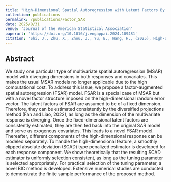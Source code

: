 ```yaml
---
title: "High-Dimensional Spatial Autoregression with Latent Factors By Diversified Projections"
collection: publications
permalink: /publications/Factor_SAR
date: 2025/8/31
venue: 'Journal of the American Statistical Association'
paperurl: 'https://doi.org/10.1016/j.engappai.2024.109481'
citation: 'Shi, J., Zhu, X., Zhou, J., Yu, B., Wang, H., (2025), High-Dimensional Spatial Autoregression with Latent Factors By Diversified Projections, Journal of the American Statistical Association, just accepted.'
---
```


<!-- [Preprint version link](https://arxiv.org/pdf/2410.10246)
[Published version PDF](../files/CraneBucketGrab.pdf) -->

## Abstract

We study one particular type of multivariate spatial autoregression (MSAR) model with diverging dimensions in both responses and covariates. This makes the usual MSAR models no longer applicable due to the high computational cost. To address this issue, we propose a factor-augmented spatial autoregression (FSAR) model. FSAR is a special case of MSAR but with a novel factor structure imposed on the high-dimensional random error vector. The latent factors of FSAR are assumed to be of a fixed dimension. Therefore, they can be estimated consistently by the diversified projections method (Fan and Liao, 2022), as long as the dimension of the multivariate response is diverging. Once the fixed-dimensional latent factors are consistently estimated, they are then fed back into the original SAR model and serve as exogenous covariates. This leads to a novel FSAR model. Thereafter, different components of the high-dimensional response can be modeled separately. To handle the high-dimensional feature, a smoothly clipped absolute deviation (SCAD) type penalized estimator is developed for each response component. We show theoretically that the resulting SCAD estimator is uniformly selection consistent, as long as the tuning parameter is selected appropriately. For practical selection of the tuning parameter, a novel BIC method is developed. Extensive numerical studies are conducted to demonstrate the finite sample performance of the proposed method.
